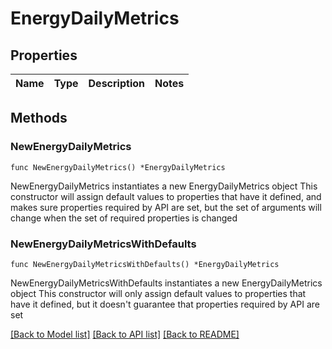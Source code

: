 # EnergyDailyMetrics

## Properties

Name | Type | Description | Notes
------------ | ------------- | ------------- | -------------

## Methods

### NewEnergyDailyMetrics

`func NewEnergyDailyMetrics() *EnergyDailyMetrics`

NewEnergyDailyMetrics instantiates a new EnergyDailyMetrics object
This constructor will assign default values to properties that have it defined,
and makes sure properties required by API are set, but the set of arguments
will change when the set of required properties is changed

### NewEnergyDailyMetricsWithDefaults

`func NewEnergyDailyMetricsWithDefaults() *EnergyDailyMetrics`

NewEnergyDailyMetricsWithDefaults instantiates a new EnergyDailyMetrics object
This constructor will only assign default values to properties that have it defined,
but it doesn't guarantee that properties required by API are set


[[Back to Model list]](../README.md#documentation-for-models) [[Back to API list]](../README.md#documentation-for-api-endpoints) [[Back to README]](../README.md)


